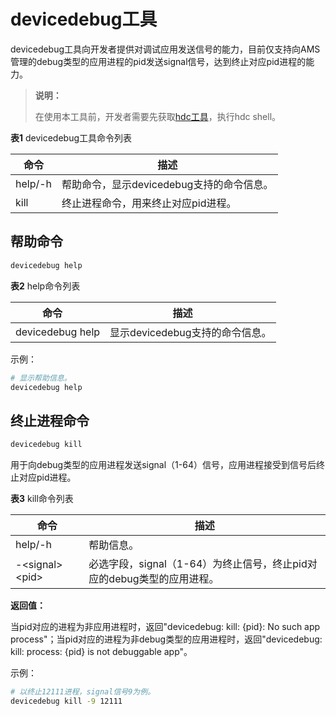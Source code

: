 # devicedebug工具

devicedebug工具向开发者提供对调试应用发送信号的能力，目前仅支持向AMS管理的debug类型的应用进程的pid发送signal信号，达到终止对应pid进程的能力。

> **说明：**
>
> 在使用本工具前，开发者需要先获取<!--Del-->[<!--DelEnd-->hdc工具<!--Del-->](https://docs.openharmony.cn/pages/v5.1/zh-cn/device-dev/subsystems/subsys-toolchain-hdc-guide.md)<!--DelEnd-->，执行hdc shell。

**表1** devicedebug工具命令列表

| 命令 | 描述 |
| -------- | -------- |
| help/-h | 帮助命令，显示devicedebug支持的命令信息。 |
| kill | 终止进程命令，用来终止对应pid进程。 |

## 帮助命令

```bash
devicedebug help
```

**表2** help命令列表

| 命令    | 描述       |
| ------- | ---------- |
| devicedebug help | 显示devicedebug支持的命令信息。 |

示例：

```bash
# 显示帮助信息。
devicedebug help
```

## 终止进程命令

```bash
devicedebug kill
```

用于向debug类型的应用进程发送signal（1-64）信号，应用进程接受到信号后终止对应pid进程。

**表3** kill命令列表

| 命令 | 描述 |
| -------- |-------|
| help/-h | 帮助信息。|
| -\<signal> \<pid> |  必选字段，signal（1-64）为终止信号，终止pid对应的debug类型的应用进程。 |

**返回值：**

当pid对应的进程为非应用进程时，返回"devicedebug: kill: {pid}: No such app process"；当pid对应的进程为非debug类型的应用进程时，返回"devicedebug: kill: process: {pid} is not debuggable app"。

示例：

```bash
# 以终止12111进程，signal信号9为例。
devicedebug kill -9 12111
```
